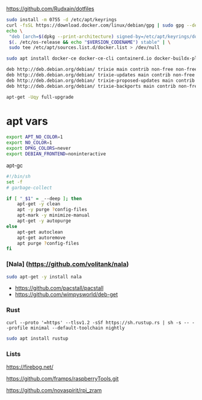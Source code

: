https://github.com/Rudxain/dotfiles

```bash
sudo install -m 0755 -d /etc/apt/keyrings
curl -fsSL https://download.docker.com/linux/debian/gpg | sudo gpg --dearmor -o /etc/apt/keyrings/docker.gpg
echo \
 "deb [arch=$(dpkg --print-architecture) signed-by=/etc/apt/keyrings/docker.gpg] https://download.docker.com/linux/debian \
 $(. /etc/os-release && echo "$VERSION_CODENAME") stable" | \
 sudo tee /etc/apt/sources.list.d/docker.list > /dev/null

sudo apt install docker-ce docker-ce-cli containerd.io docker-buildx-plugin docker-compose-plugin

deb http://deb.debian.org/debian/ trixie main contrib non-free non-free-firmware
deb http://deb.debian.org/debian/ trixie-updates main contrib non-free non-free-firmware
deb http://deb.debian.org/debian/ trixie-proposed-updates main contrib non-free non-free-firmware
deb http://deb.debian.org/debian/ trixie-backports main contrib non-free non-free-firmware
```
```bash
apt-get -Uqy full-upgrade

```
# apt vars
```bash
export APT_NO_COLOR=1
export NO_COLOR=1
export DPKG_COLORS=never
export DEBIAN_FRONTEND=noninteractive
```

apt-gc
```sh
#!/bin/sh
set -f
# garbage-collect

if [ "_$1" = _--deep ]; then
	apt-get -y clean
	apt -y purge ?config-files
	apt-mark -y minimize-manual
	apt-get -y autopurge
else
	apt-get autoclean
	apt-get autoremove
	apt purge ?config-files
fi
```

### [Nala] (https://github.com/volitank/nala)

```bash
sudo apt-get -y install nala
```

- https://github.com/pacstall/pacstall
- https://github.com/wimpysworld/deb-get

### Rust

```
curl --proto '=https' --tlsv1.2 -sSf https://sh.rustup.rs | sh -s -- --profile minimal --default-toolchain nightly
```

```bash
sudo apt install rustup
```

### Lists

https://firebog.net/

https://github.com/framps/raspberryTools.git

https://github.com/novaspirit/rpi_zram
